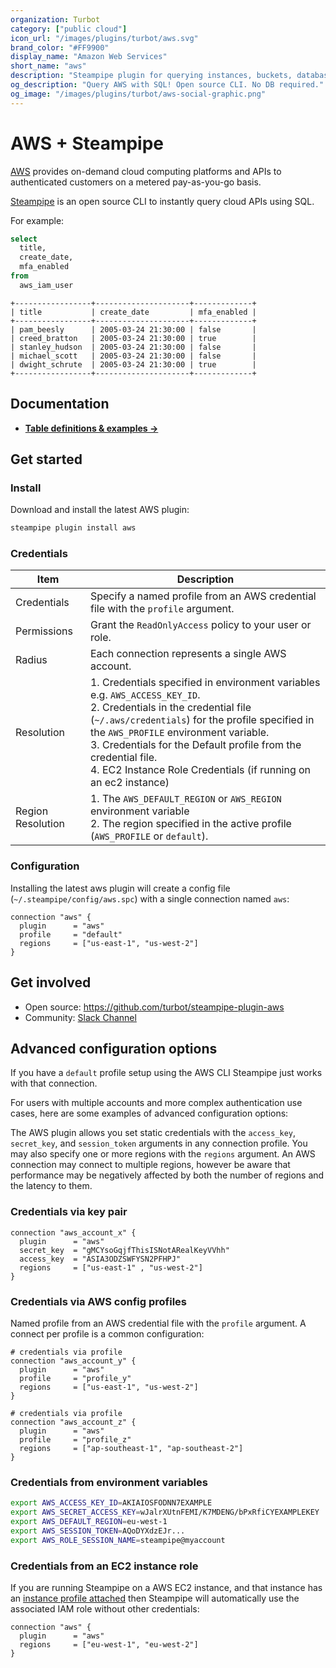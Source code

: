 ```yaml
---
organization: Turbot
category: ["public cloud"]
icon_url: "/images/plugins/turbot/aws.svg"
brand_color: "#FF9900"
display_name: "Amazon Web Services"
short_name: "aws"
description: "Steampipe plugin for querying instances, buckets, databases and more from AWS."
og_description: "Query AWS with SQL! Open source CLI. No DB required." 
og_image: "/images/plugins/turbot/aws-social-graphic.png"
---
```


# AWS + Steampipe

[AWS](https://aws.amazon.com/) provides on-demand cloud computing platforms and APIs to authenticated customers on a metered pay-as-you-go basis. 

[Steampipe](https://steampipe.io) is an open source CLI to instantly query cloud APIs using SQL.

For example:

```sql
select
  title,
  create_date,
  mfa_enabled
from
  aws_iam_user
```

```
+-----------------+---------------------+-------------+
| title           | create_date         | mfa_enabled |
+-----------------+---------------------+-------------+
| pam_beesly      | 2005-03-24 21:30:00 | false       |
| creed_bratton   | 2005-03-24 21:30:00 | true        |
| stanley_hudson  | 2005-03-24 21:30:00 | false       |
| michael_scott   | 2005-03-24 21:30:00 | false       |
| dwight_schrute  | 2005-03-24 21:30:00 | true        |
+-----------------+---------------------+-------------+
```

## Documentation

- **[Table definitions & examples →](/plugins/turbot/aws/tables)**

## Get started

### Install

Download and install the latest AWS plugin:

```bash
steampipe plugin install aws
```

### Credentials

| Item | Description |
| - | - |
| Credentials | Specify a named profile from an AWS credential file with the `profile` argument. |
| Permissions | Grant the `ReadOnlyAccess` policy to your user or role. |
| Radius | Each connection represents a single AWS account. |
| Resolution |  1. Credentials specified in environment variables e.g. `AWS_ACCESS_KEY_ID`.<br />2. Credentials in the credential file (`~/.aws/credentials`) for the profile specified in the `AWS_PROFILE` environment variable.<br />3. Credentials for the Default profile from the credential file.<br />4. EC2 Instance Role Credentials (if running on an ec2 instance) |
| Region Resolution | 1. The `AWS_DEFAULT_REGION` or `AWS_REGION` environment variable<br />2. The region specified in the active profile (`AWS_PROFILE` or `default`). |

### Configuration

Installing the latest aws plugin will create a config file (`~/.steampipe/config/aws.spc`) with a single connection named `aws`:

```hcl
connection "aws" {
  plugin      = "aws" 
  profile     = "default"
  regions     = ["us-east-1", "us-west-2"]
}
```

## Get involved

* Open source: https://github.com/turbot/steampipe-plugin-aws
* Community: [Slack Channel](https://join.slack.com/t/steampipe/shared_invite/zt-oij778tv-lYyRTWOTMQYBVAbtPSWs3g)

## Advanced configuration options

If you have a `default` profile setup using the AWS CLI Steampipe just works with that connection.

For users with multiple accounts and more complex authentication use cases, here are some examples of advanced configuration options:

The AWS plugin allows you set static credentials with the `access_key`, `secret_key`, and `session_token` arguments in any connection profile.  You may also specify one or more regions with the `regions` argument. An AWS connection may connect to multiple regions, however be aware that performance may be negatively affected by both the number of regions and the latency to them.


### Credentials via key pair
```hcl
connection "aws_account_x" {
  plugin      = "aws" 
  secret_key  = "gMCYsoGqjfThisISNotARealKeyVVhh"
  access_key  = "ASIA3ODZSWFYSN2PFHPJ"  
  regions     = ["us-east-1" , "us-west-2"]
}
```
### Credentials via AWS config profiles

Named profile from an AWS credential file with the `profile` argument.  A connect per profile is a common configuration:

```hcl
# credentials via profile
connection "aws_account_y" {
  plugin      = "aws" 
  profile     = "profile_y"
  regions     = ["us-east-1", "us-west-2"]
}

# credentials via profile
connection "aws_account_z" {
  plugin      = "aws" 
  profile     = "profile_z"
  regions     = ["ap-southeast-1", "ap-southeast-2"]
}
```

### Credentials from environment variables

```sh
export AWS_ACCESS_KEY_ID=AKIAIOSFODNN7EXAMPLE
export AWS_SECRET_ACCESS_KEY=wJalrXUtnFEMI/K7MDENG/bPxRfiCYEXAMPLEKEY
export AWS_DEFAULT_REGION=eu-west-1
export AWS_SESSION_TOKEN=AQoDYXdzEJr...
export AWS_ROLE_SESSION_NAME=steampipe@myaccount
```

### Credentials from an EC2 instance role

If you are running Steampipe on a AWS EC2 instance, and that instance has an [instance profile attached](https://docs.aws.amazon.com/AWSEC2/latest/UserGuide/iam-roles-for-amazon-ec2.html) then Steampipe will automatically use the associated IAM role without other credentials:

```hcl
connection "aws" {
  plugin      = "aws" 
  regions     = ["eu-west-1", "eu-west-2"]
}
```
